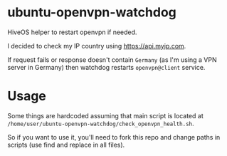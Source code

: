 # ubuntu-openvpn-watchdog
HiveOS helper to restart openvpn if needed.

I decided to check my IP country using https://api.myip.com.

If request fails or response doesn't contain `Germany` (as I'm using a VPN server in Germany) then watchdog restarts `openvpn@client` service.

# Usage

Some things are hardcoded assuming that main script is located at `/home/user/ubuntu-openvpn-watchdog/check_openvpn_health.sh`.

So if you want to use it, you'll need to fork this repo and change paths in scripts (use find and replace in all files).
